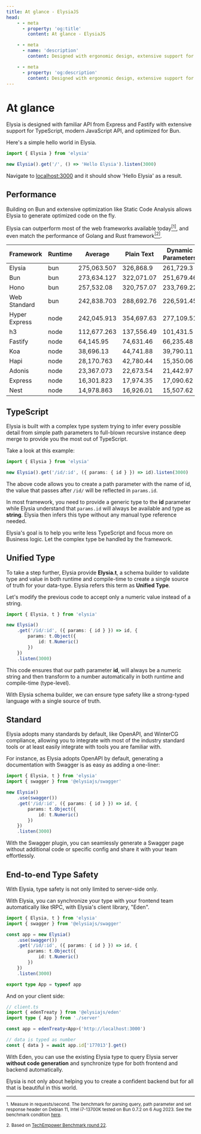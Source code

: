 ```yaml
---
title: At glance - ElysiaJS
head:
    - - meta
      - property: 'og:title'
        content: At glance - ElysiaJS

    - - meta
      - name: 'description'
        content: Designed with ergonomic design, extensive support for TypeScript, modern JavaScript API, optimized for Bun. Offers a unique experience unified type, and end-to-end type safety while maintaining excellent performance.

    - - meta
      - property: 'og:description'
        content: Designed with ergonomic design, extensive support for TypeScript, modern JavaScript API, optimized for Bun. Offers a unique experience unified type, and end-to-end type safety while maintaining excellent performance.
---
```


# At glance

Elysia is designed with familiar API from Express and Fastify with extensive support for TypeScript, modern JavaScript API, and optimized for Bun.

Here's a simple hello world in Elysia.

```typescript
import { Elysia } from 'elysia'

new Elysia().get('/', () => 'Hello Elysia').listen(3000)
```

Navigate to [localhost:3000](http://localhost:3000/) and it should show 'Hello Elysia' as a result.

## Performance

Building on Bun and extensive optimization like Static Code Analysis allows Elysia to generate optimized code on the fly.

Elysia can outperform most of the web frameworks available today<a href="#ref-1"><sup>[1]</sup></a>, and even match the performance of Golang and Rust framework<a href="#ref-2"><sup>[2]</sup></a>.

| Framework     | Runtime | Average     | Plain Text | Dynamic Parameters | JSON Body  |
| ------------- | ------- | ----------- | ---------- | ------------------ | ---------- |
| Elysia        | bun     | 275,063.507 | 326,868.9  | 261,729.3          | 236,592.32 |
| Bun           | bun     | 273,634.127 | 322,071.07 | 251,679.46         | 247,151.85 |
| Hono          | bun     | 257,532.08  | 320,757.07 | 233,769.22         | 218,069.95 |
| Web Standard  | bun     | 242,838.703 | 288,692.76 | 226,591.45         | 213,231.9  |
| Hyper Express | node    | 242,045.913 | 354,697.63 | 277,109.51         | 94,330.6   |
| h3            | node    | 112,677.263 | 137,556.49 | 101,431.5          | 99,043.8   |
| Fastify       | node    | 64,145.95   | 74,631.46  | 66,235.48          | 51,570.91  |
| Koa           | node    | 38,696.13   | 44,741.88  | 39,790.11          | 31,556.4   |
| Hapi          | node    | 28,170.763  | 42,780.44  | 15,350.06          | 26,381.79  |
| Adonis        | node    | 23,367.073  | 22,673.54  | 21,442.97          | 25,984.71  |
| Express       | node    | 16,301.823  | 17,974.35  | 17,090.62          | 13,840.5   |
| Nest          | node    | 14,978.863  | 16,926.01  | 15,507.62          | 12,502.96  |

## TypeScript

Elysia is built with a complex type system trying to infer every possible detail from simple path parameters to full-blown recursive instance deep merge to provide you the most out of TypeScript.

Take a look at this example:

```typescript
import { Elysia } from 'elysia'

new Elysia().get('/id/:id', ({ params: { id } }) => id).listen(3000)
```

The above code allows you to create a path parameter with the name of id, the value that passes after `/id/` will be reflected in `params.id`.

In most framework, you need to provide a generic type to the **id** parameter while Elysia understand that `params.id` will always be available and type as **string**. Elysia then infers this type without any manual type reference needed.

Elysia's goal is to help you write less TypeScript and focus more on Business logic. Let the complex type be handled by the framework.

## Unified Type

To take a step further, Elysia provide **Elysia.t**, a schema builder to validate type and value in both runtime and compile-time to create a single source of truth for your data-type. Elysia refers this term as **Unified Type**.

Let's modify the previous code to accept only a numeric value instead of a string.

```typescript
import { Elysia, t } from 'elysia'

new Elysia()
    .get('/id/:id', ({ params: { id } }) => id, {
        params: t.Object({
            id: t.Numeric()
        })
    })
    .listen(3000)
```

This code ensures that our path parameter **id**, will always be a numeric string and then transform to a number automatically in both runtime and compile-time (type-level).

With Elysia schema builder, we can ensure type safety like a strong-typed language with a single source of truth.

## Standard

Elysia adopts many standards by default, like OpenAPI, and WinterCG compliance, allowing you to integrate with most of the industry standard tools or at least easily integrate with tools you are familiar with.

For instance, as Elysia adopts OpenAPI by default, generating a documentation with Swagger is as easy as adding a one-liner:

```typescript
import { Elysia, t } from 'elysia'
import { swagger } from '@elysiajs/swagger'

new Elysia()
    .use(swagger())
    .get('/id/:id', ({ params: { id } }) => id, {
        params: t.Object({
            id: t.Numeric()
        })
    })
    .listen(3000)
```

With the Swagger plugin, you can seamlessly generate a Swagger page without additional code or specific config and share it with your team effortlessly.

## End-to-end Type Safety

With Elysia, type safety is not only limited to server-side only.

With Elysia, you can synchronize your type with your frontend team automatically like tRPC, with Elysia's client library, "Eden".

```typescript
import { Elysia, t } from 'elysia'
import { swagger } from '@elysiajs/swagger'

const app = new Elysia()
    .use(swagger())
    .get('/id/:id', ({ params: { id } }) => id, {
        params: t.Object({
            id: t.Numeric()
        })
    })
    .listen(3000)

export type App = typeof app
```

And on your client side:

```typescript
// client.ts
import { edenTreaty } from '@elysiajs/eden'
import type { App } from './server'

const app = edenTreaty<App>('http://localhost:3000')

// data is typed as number
const { data } = await app.id['177013'].get()
```

With Eden, you can use the existing Elysia type to query Elysia server **without code generation** and synchronize type for both frontend and backend automatically.

Elysia is not only about helping you to create a confident backend but for all that is beautiful in this world.

---

<small id="ref-1">1. Measure in requests/second. The benchmark for parsing query, path parameter and set response header on Debian 11, Intel i7-13700K tested on Bun 0.7.2 on 6 Aug 2023. See the benchmark condition [here](https://github.com/SaltyAom/bun-http-framework-benchmark/tree/c7e26fe3f1bfee7ffbd721dbade10ad72a0a14ab#results).</small>

<small id="ref-2">2. Based on [TechEmpower Benchmark round 22](https://www.techempower.com/benchmarks/#section=data-r22&hw=ph&test=composite).</small>
